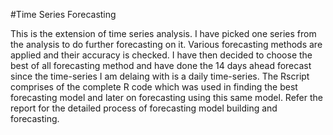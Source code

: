 #Time Series Forecasting

This is the extension of time series analysis. I have picked one series from the analysis to do further forecasting on it. Various forecasting methods are applied and their accuracy is checked. I have then decided to choose the best of all forecasting method and have done the 14 days ahead forecast since the time-series I am delaing with is a daily time-series. The Rscript comprises of the complete R code which was used in finding the best forecasting model and later on forecasting using this same model.
Refer the report for the detailed process of forecasting model building and forecasting.
